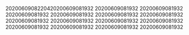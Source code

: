 2020060908220420200609081932
20200609081932
20200609081932
20200609081932
20200609081932
20200609081932
20200609081932
20200609081932
20200609081932
20200609081932
20200609081932
20200609081932
20200609081932
20200609081932
20200609081932

